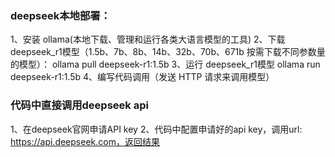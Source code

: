 ### deepseek本地部署：
1、安装 ollama(本地下载、管理和运行各类大语言模型的工具)
2、下载deepseek_r1模型（1.5b、7b、8b、14b、32b、70b、671b 按需下载不同参数量的模型）：
ollama pull deepseek-r1:1.5b
3、运行 deepseek_r1模型
ollama run deepseek-r1:1.5b
4、编写代码调用（发送 HTTP 请求来调用模型）

### 代码中直接调用deepseek api
1、在deepseek官网申请API key
2、代码中配置申请好的api key，调用url: https://api.deepseek.com，返回结果